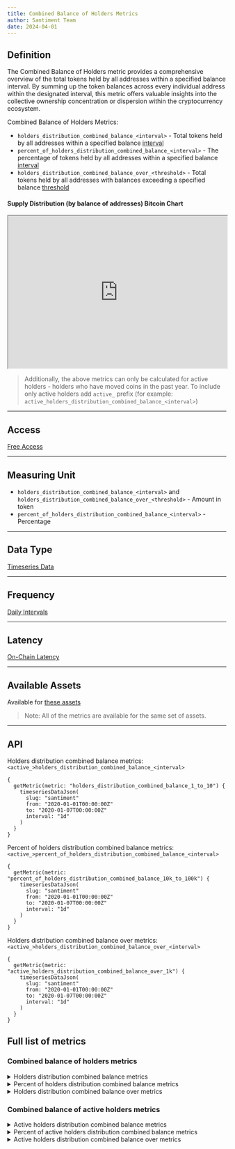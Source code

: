 ```yaml
---
title: Combined Balance of Holders Metrics
author: Santiment Team
date: 2024-04-01
---
```


## Definition

The Combined Balance of Holders metric provides a comprehensive overview of the total tokens held by all 
addresses within a specified balance interval. By summing up the token balances across every individual 
address within the designated interval, this metric offers valuable insights into the collective ownership 
concentration or dispersion within the cryptocurrency ecosystem.

Combined Balance of Holders Metrics:
- `holders_distribution_combined_balance_<interval>` - Total tokens held by all addresses within a 
specified balance [interval](/metrics/details/supply_distribution_parameters#available-intervals)
- `percent_of_holders_distribution_combined_balance_<interval>` - The percentage of tokens held by 
all addresses within a specified balance [interval](/metrics/details/supply_distribution_parameters#available-intervals)
- `holders_distribution_combined_balance_over_<threshold>` - Total tokens held by all addresses with balances 
exceeding a specified balance [threshold](/metrics/details/supply_distribution_parameters#available-thresholds)

#### Supply Distribution (by balance of addresses) Bitcoin Chart
<iframe title="Santiment Chart: [0 - 0.001) coins % (BTC), [0.001 - 0.01) coins % (BTC), [0.01 - 0.1) coins % (BTC), [0.1 - 1) coins % (BTC), [1 - 10) coins % (BTC), [10 - 100) coins % (BTC), [100 - 1,000) coins % (BTC), [1,000 - 10,000) coins % (BTC), [10,000 - 100,000) coins % (BTC), [100,000  - 1,000,000) coins % (BTC), [1,000,000 - 10,000,000) coins % (BTC), [10,000,000 - 100,000,000) coins % (BTC), [100,000,000 - 1,000,000,000) coins % (BTC), [1,000,000,000 - infinity) coins % (BTC)" width="100%" height="350" src="https://embed.santiment.net/chart?ps=bitcoin&pt=BTC&emalm=1&df=utc_now-90d&dt=utc_now&emcg=1&wm=percent_of_holders_distribution_combined_balance_0_to_0001%3Bpercent_of_holders_distribution_combined_balance_0001_to_001%3Bpercent_of_holders_distribution_combined_balance_001_to_01%3Bpercent_of_holders_distribution_combined_balance_01_to_1%3Bpercent_of_holders_distribution_combined_balance_1_to_10%3Bpercent_of_holders_distribution_combined_balance_10_to_100%3Bpercent_of_holders_distribution_combined_balance_100_to_1k%3Bpercent_of_holders_distribution_combined_balance_1k_to_10k%3Bpercent_of_holders_distribution_combined_balance_10k_to_100k%3Bpercent_of_holders_distribution_combined_balance_100k_to_1M%3Bpercent_of_holders_distribution_combined_balance_1M_to_10M%3Bpercent_of_holders_distribution_combined_balance_10M_to_100M%3Bpercent_of_holders_distribution_combined_balance_100M_to_1B%3Bpercent_of_holders_distribution_combined_balance_1B_to_inf&wax=0%3B1%3B2&wc=%23FF5B5B%3B%23FFCB47%3B%235275FF%3B%23FF8450%3B%23F47BF7%3B%23785549%3B%23D4E763%3B%23FFDAC5%3B%2337D7BA%3B%23777777%3B%23AC948C%3B%23222222%3B%2314c393%3B%237a859e&ws=%3B%3B%3B%3B%3B%3B%3B%3B%3B%3B%3B%3B%3B" scrolling="no"></iframe>

> Additionally, the above metrics can only be calculated for active holders - holders who have moved coins in the 
> past year. To include only active holders add `active_` prefix (for example: `active_holders_distribution_combined_balance_<interval>`)

---

## Access

[Free Access](/metrics/details/access#free-access)

---

## Measuring Unit

* `holders_distribution_combined_balance_<interval>` and `holders_distribution_combined_balance_over_<threshold>` - Amount in token
* `percent_of_holders_distribution_combined_balance_<interval>` - Percentage

---

## Data Type

[Timeseries Data](/metrics/details/data-type#timeseries-data)

---

## Frequency

[Daily Intervals](/metrics/details/frequency#daily-frequency)

---

## Latency

[On-Chain Latency](/metrics/details/latency#on-chain-latency)

---

## Available Assets

Available for [these assets](<https://api.santiment.net/graphiql?variables=&query=%7B%0A%20%20getMetric(metric%3A%20%22holders_distribution_combined_balance_1_to_10%22)%20%7B%0A%20%20%20%20metadata%20%7B%0A%20%20%20%20%20%20availableSlugs%0A%20%20%20%20%7D%0A%20%20%7D%0A%7D%0A>)

> Note: All of the metrics are available for the same set of assets.

---

## API

Holders distribution combined balance metrics: `<active_>holders_distribution_combined_balance_<interval>`

```graphql-explorer
{
  getMetric(metric: "holders_distribution_combined_balance_1_to_10") {
    timeseriesDataJson(
      slug: "santiment"
      from: "2020-01-01T00:00:00Z"
      to: "2020-01-07T00:00:00Z"
      interval: "1d"
    )
  }
}
```

Percent of holders distribution combined balance metrics: `<active_>percent_of_holders_distribution_combined_balance_<interval>`

```graphql-explorer
{
  getMetric(metric: "percent_of_holders_distribution_combined_balance_10k_to_100k") {
    timeseriesDataJson(
      slug: "santiment"
      from: "2020-01-01T00:00:00Z"
      to: "2020-01-07T00:00:00Z"
      interval: "1d"
    )
  }
}
```

Holders distribution combined balance over metrics: `<active_>holders_distribution_combined_balance_over_<interval>`

```graphql-explorer
{
  getMetric(metric: "active_holders_distribution_combined_balance_over_1k") {
    timeseriesDataJson(
      slug: "santiment"
      from: "2020-01-01T00:00:00Z"
      to: "2020-01-07T00:00:00Z"
      interval: "1d"
    )
  }
}
```

## Full list of metrics

### Combined balance of holders metrics

<Details>
<Summary>Holders distribution combined balance metrics</Summary>
- holders_distribution_combined_balance_0_to_0.001
- holders_distribution_combined_balance_0.001_to_0.01
- holders_distribution_combined_balance_0.01_to_0.1
- holders_distribution_combined_balance_0.1_to_1
- holders_distribution_combined_balance_1_to_10
- holders_distribution_combined_balance_10_to_100
- holders_distribution_combined_balance_100_to_1k
- holders_distribution_combined_balance_1k_to_10k
- holders_distribution_combined_balance_10k_to_100k
- holders_distribution_combined_balance_100k_to_1M
- holders_distribution_combined_balance_1M_to_10M
- holders_distribution_combined_balance_10M_to_100M
- holders_distribution_combined_balance_100M_to_1B
- holders_distribution_combined_balance_1B_to_inf
- holders_distribution_combined_balance_total
</Details>

<Details>
<Summary>Percent of holders distribution combined balance metrics</Summary>
- percent_of_holders_distribution_combined_balance_0_to_0.001
- percent_of_holders_distribution_combined_balance_0.001_to_0.01
- percent_of_holders_distribution_combined_balance_0.01_to_0.1
- percent_of_holders_distribution_combined_balance_0.1_to_1
- percent_of_holders_distribution_combined_balance_1_to_10
- percent_of_holders_distribution_combined_balance_10_to_100
- percent_of_holders_distribution_combined_balance_100_to_1k
- percent_of_holders_distribution_combined_balance_1k_to_10k
- percent_of_holders_distribution_combined_balance_10k_to_100k
- percent_of_holders_distribution_combined_balance_100k_to_1M
- percent_of_holders_distribution_combined_balance_1M_to_10M
- percent_of_holders_distribution_combined_balance_10M_to_100M
- percent_of_holders_distribution_combined_balance_100M_to_1B
- percent_of_holders_distribution_combined_balance_1B_to_inf
</Details>

<Details>
<Summary>Holders distribution combined balance over metrics</Summary>
- holders_distribution_combined_balance_over_1
- holders_distribution_combined_balance_over_10
- holders_distribution_combined_balance_over_100
- holders_distribution_combined_balance_over_1k
- holders_distribution_combined_balance_over_10k
- holders_distribution_combined_balance_over_100k
- holders_distribution_combined_balance_over_1M
</Details>

### Combined balance of active holders metrics

<Details>
<Summary>Active holders distribution combined balance metrics</Summary>
- active_holders_distribution_combined_balance_0_to_0.001
- active_holders_distribution_combined_balance_0.001_to_0.01
- active_holders_distribution_combined_balance_0.01_to_0.1
- active_holders_distribution_combined_balance_0.1_to_1
- active_holders_distribution_combined_balance_1_to_10
- active_holders_distribution_combined_balance_10_to_100
- active_holders_distribution_combined_balance_100_to_1k
- active_holders_distribution_combined_balance_1k_to_10k
- active_holders_distribution_combined_balance_10k_to_100k
- active_holders_distribution_combined_balance_100k_to_1M
- active_holders_distribution_combined_balance_1M_to_10M
- active_holders_distribution_combined_balance_10M_to_inf
- active_holders_distribution_combined_balance_total
</Details>

<Details>
<Summary>Percent of active holders distribution combined balance metrics</Summary>
- percent_of_active_holders_distribution_combined_balance_0_to_0.001
- percent_of_active_holders_distribution_combined_balance_0.001_to_0.01
- percent_of_active_holders_distribution_combined_balance_0.01_to_0.1
- percent_of_active_holders_distribution_combined_balance_0.1_to_1
- percent_of_active_holders_distribution_combined_balance_1_to_10
- percent_of_active_holders_distribution_combined_balance_10_to_100
- percent_of_active_holders_distribution_combined_balance_100_to_1k
- percent_of_active_holders_distribution_combined_balance_1k_to_10k
- percent_of_active_holders_distribution_combined_balance_10k_to_100k
- percent_of_active_holders_distribution_combined_balance_100k_to_1M
- percent_of_active_holders_distribution_combined_balance_1M_to_10M
- percent_of_active_holders_distribution_combined_balance_10M_to_inf
</Details>

<Details>
<Summary>Active holders distribution combined balance over metrics</Summary>
- active_holders_distribution_combined_balance_over_1
- active_holders_distribution_combined_balance_over_10
- active_holders_distribution_combined_balance_over_100
- active_holders_distribution_combined_balance_over_1k
- active_holders_distribution_combined_balance_over_10k
- active_holders_distribution_combined_balance_over_100k
- active_holders_distribution_combined_balance_over_1M
</Details>